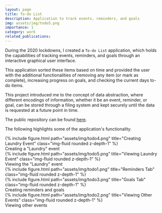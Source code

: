 ```yaml
---
layout: page
title: To-do List
description: Application to track events, reminders, and goals
img: assets/img/todo5.png
importance: 1
category: work
related_publications: 
---
```


During the 2020 lockdowns, I created a `To-do List` application, which holds the capabilities of tracking events, reminders, and goals through an interactive graphical user interface. 

This application sorted these items based on time and provided the user with the additional functionalities of removing any item (or mark as complete), increasing progress on goals, and checking the current days to-do items. 

This project introduced me to the concept of data abstraction, where different encodings of information, whether it be an event, reminder, or goal, can be stored through a filing system and kept securely until the data is requested at a future point in time. 

The public repository can be found <a href="https://github.com/GeoffreyBian/To-Do-List">here</a>.

The following highlights some of the application's functionality.

<div class="row">
    <div class="col-sm mt-3 mt-md-0">
        {% include figure.html path="assets/img/todo4.png" title="Creating Laundry Event" class="img-fluid rounded z-depth-1" %}
    </div>
</div>
<div class="caption">
    Creating a "Laundry" event
</div>

<div class="row">
    <div class="col-sm mt-3 mt-md-0">
        {% include figure.html path="assets/img/todo5.png" title="Viewing Laundry Event" class="img-fluid rounded z-depth-1" %}
    </div>
</div>
<div class="caption">
    Viewing the "Laundry" event
</div>

<div class="row">
    <div class="col-sm mt-2 mt-md-0">
        {% include figure.html path="assets/img/todo1.png" title="Reminders Tab" class="img-fluid rounded z-depth-1" %}
    </div>
    <div class="col-sm mt-2 mt-md-0">
        {% include figure.html path="assets/img/todo3.png" title="Goals Tab" class="img-fluid rounded z-depth-1" %}
    </div>
</div>
<div class="caption">
    Creating reminders and goals
</div>

<div class="row">
    <div class="col-sm mt-3 mt-md-0">
        {% include figure.html path="assets/img/todo2.png" title="Viewing Other Events" class="img-fluid rounded z-depth-1" %}
    </div>
</div>
<div class="caption">
    Viewing other events
</div>
